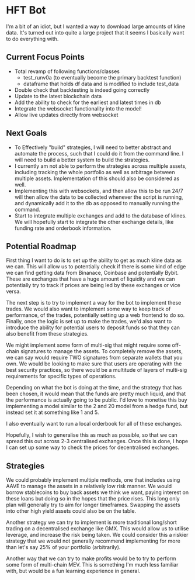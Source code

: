 # HFT Bot

I'm a bit of an idiot, but I wanted a way to download large amounts of kline data.
It's turned out into quite a large project that it seems I basically want to do everything with.

## Current Focus Points

- Total revamp of following functions/classes
  - test_runv0a (to eventually become the primary backtest function)
  - dataframe that holds df data and is modified to include test_data
- Double check that backtesting is indeed going correctly
- Update to the latest blockchain data
- Add the ability to check for the earliest and latest times in db
- Integrate the websocket functionality into the model!
- Allow live updates directly from websocket

## Next Goals

- To Effectively "build" strategies, I will need to better abstract and automate the process, such that I could do it from the command line. I will need to build a better system to build the strategies.
- I currently am not able to perform the strategies across multiple assets, including tracking the whole portfolio as well as arbitrage between multiple assets. Implementation of this should also be considered as well.
- Implementing this with websockets, and then allow this to be run 24/7 will then allow the data to be collected whenever the script is running, and dynamically add it to the db as opposed to manually running the command.
- Start to integrate multiple exchanges and add to the database of klines. We will hopefully start to integrate the other exchange details, like funding rate and orderbook information.

## Potential Roadmap

First thing I want to do is to set up the ability to get as much kline data as we can.
This will allow us to potentially check if there is some kind of edge we can find getting data from Binanace, Coinbase and potentially Bybit.
These are exchanges that have a huge amount of liquidity and we can potentially try to track if prices are being led by these exchanges or vice versa.

The next step is to try to implement a way for the bot to implement these trades.
We would also want to implement some way to keep track of performance, of the trades, potentially setting up a web frontend to do so.
Finally, once the logic is set up to make the trades, we'd also want to introduce the ability for potential users to deposit funds so that they can also benefit from these strategies.

We might implement some form of multi-sig that might require some off-chain signatures to manage the assets.
To completely remove the assets, we can say would require TWO signatures from separate wallets that you own. We would be looking to make sure that users are operating with the best security practices, so there would be a multitude of layers of multi-sig requirements for specific types of operations.

Depending on what the bot is doing at the time, and the strategy that has been chosen, it would mean that the funds are pretty much liquid, and that the performance is actually going to be public.
I'd love to monetise this buy implementing a model similar to the 2 and 20 model from a hedge fund, but instead set it at something like 1 and 5.

I also eventually want to run a local orderbook for all of these exchanges.

Hopefully, I wish to generalise this as much as possible, so that we can spread this out across 2-3 centralised exchanges.
Once this is done, I hope I can set up some way to check the prices for decentralised exchanges.

## Strategies

We could probably implement multiple methods, one that includes using AAVE to manage the assets in a relatively low risk manner.
We would borrow stablecoins to buy back assets we think we want, paying interest on these loans but doing so in the hopes that the price rises. This long only plan will generally try to aim for longer timeframes. Swapping the assets into other high yield assets could also be on the table.

Another strategy we can try to implement is more traditional long/short trading on a decentralised exchange like GMX. This would allow us to utilise leverage, and increase the risk being taken. We could consider this a riskier strategy that we would not generally recommend implementing for more than let's say 25% of your portfolio (arbitrarily).

Another way that we can try to make profits would be to try to perform some form of multi-chain MEV. This is something I'm much less familiar with, but would be a fun learning experience in general.

